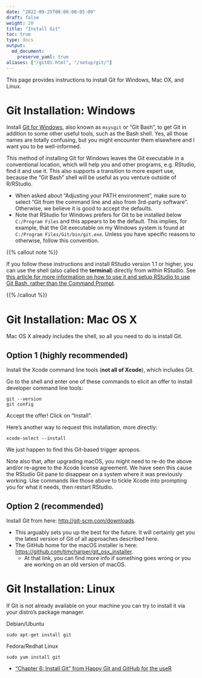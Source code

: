 ```yaml
---
date: "2022-09-25T00:00:00-05:00"
draft: false
weight: 20
title: "Install Git"
toc: true
type: docs
output:
  md_document:
    preserve_yaml: true
aliases: ["/git01.html", "/setup/git/"]
---
```


This page provides instructions to install Git for Windows, Mac OX, and
Linux.

# Git Installation: Windows

Install [Git for Windows](https://git-for-windows.github.io/), also
known as `msysgit` or “Git Bash”, to get Git in addition to some other
useful tools, such as the Bash shell. Yes, all those names are totally
confusing, but you might encounter them elsewhere and I want you to be
well-informed.

This method of installing Git for Windows leaves the Git executable in a
conventional location, which will help you and other programs,
e.g. RStudio, find it and use it. This also supports a transition to
more expert use, because the “Git Bash” shell will be useful as you
venture outside of R/RStudio.

- When asked about “Adjusting your PATH environment”, make sure to
  select “Git from the command line and also from 3rd-party software”.
  Otherwise, we believe it is good to accept the defaults.
- Note that RStudio for Windows prefers for Git to be installed below
  `C:/Program Files` and this appears to be the default. This implies,
  for example, that the Git executable on my Windows system is found at
  `C:/Program Files/Git/bin/git.exe`. Unless you have specific reasons
  to otherwise, follow this convention.

{{% callout note %}}

If you follow these instructions and install RStudio version 1.1 or
higher, you can use the shell (also called the **terminal**) directly
from within RStudio. See [this article for more information on how to
use it and setup RStudio to use Git Bash, rather than the Command
Prompt](https://support.rstudio.com/hc/en-us/articles/115010737148-Using-the-RStudio-Terminal).

{{% /callout %}}

# Git Installation: Mac OS X

Mac OS X already includes the shell, so all you need to do is install
Git.

## Option 1 (highly recommended)

Install the Xcode command line tools (**not all of Xcode**), which
includes Git.

Go to the shell and enter one of these commands to elicit an offer to
install developer command line tools:

    git --version
    git config

Accept the offer! Click on “Install”.

Here’s another way to request this installation, more directly:

    xcode-select --install

We just happen to find this Git-based trigger apropos.

Note also that, after upgrading macOS, you might need to re-do the above
and/or re-agree to the Xcode license agreement. We have seen this cause
the RStudio Git pane to disappear on a system where it was previously
working. Use commands like those above to tickle Xcode into prompting
you for what it needs, then restart RStudio.

## Option 2 (recommended)

Install Git from here: <http://git-scm.com/downloads>.

- This arguably sets you up the best for the future. It will certainly
  get you the latest version of Git of all approaches described here.
- The GitHub home for the macOS installer is here:
  <https://github.com/timcharper/git_osx_installer>.
  - At that link, you can find more info if something goes wrong or you
    are working on an old version of macOS.

# Git Installation: Linux

If Git is not already available on your machine you can try to install
it via your distro’s package manager.

Debian/Ubuntu

`sudo apt-get install git`

Fedora/Redhat Linux

`sudo yum install git`

<!-- # Acknowledgments -->
<!-- ```{r child = here::here("R", "_ack_stat545.Rmd")} -->
<!-- ``` -->
<!-- ```{r child = here::here("R", "_ack_swcgit.Rmd")} -->
<!-- ``` -->
<!-- ```{r child = here::here("R", "_ack_ben.Rmd")} -->
<!-- ``` -->

- [“Chapter 6: Install Git” from Happy Git and GitHub for the
  useR](https://happygitwithr.com/install-git.html)
